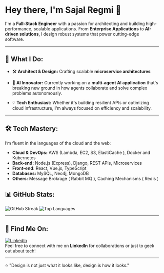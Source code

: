 # Hey there, I'm Sajal Regmi 👋

I'm a **Full-Stack Engineer** with a passion for architecting and building high-performance, scalable applications. From **Enterprise Applications** to **AI-driven solutions**, I design robust systems that power cutting-edge software.

---

## 🚀 What I Do:

- 🛠 **Architect & Design:** Crafting scalable **microservice architectures**

- 🤖 **AI Innovator:** Currently working on a **multi-agent AI application** that's breaking new ground in how agents collaborate and solve complex problems autonomously.

- 💡 **Tech Enthusiast:** Whether it's building resilient APIs or optimizing cloud infrastructure, I'm always focused on efficiency and scalability.

---

## 🛠 Tech Mastery:

I’m fluent in the languages of the cloud and the web:

- **Cloud & DevOps:** AWS (Lambda, EC2, S3, ElastiCache ), Docker and Kubernetes
- **Back-end:** Node.js (Express), Django, REST APIs, Microservices
- **Front-end:** React, Vue.js, TypeScript
- **Databases:** MySQL, Neo4j, MongoDB
- **Others:** Message Brokrage ( Rabbit MQ ), Caching Mechanisms ( Redis )

## 📊 GitHub Stats:

![GitHub Streak](https://github-readme-streak-stats.herokuapp.com/?user=sajalregmi&theme=dark)
![Top Languages](https://github-readme-stats.vercel.app/api/top-langs/?username=sajalregmi&layout=compact&theme=dark&count_private=true)



---

## 🔗 Find Me On:

[![LinkedIn](https://img.shields.io/badge/LinkedIn-blue?logo=linkedin)](https://www.linkedin.com/in/sajalregmi)  
Feel free to connect with me on **LinkedIn** for collaborations or just to geek out about tech!

---

⭐️ "Design is not just what it looks like, design is how it looks." 
